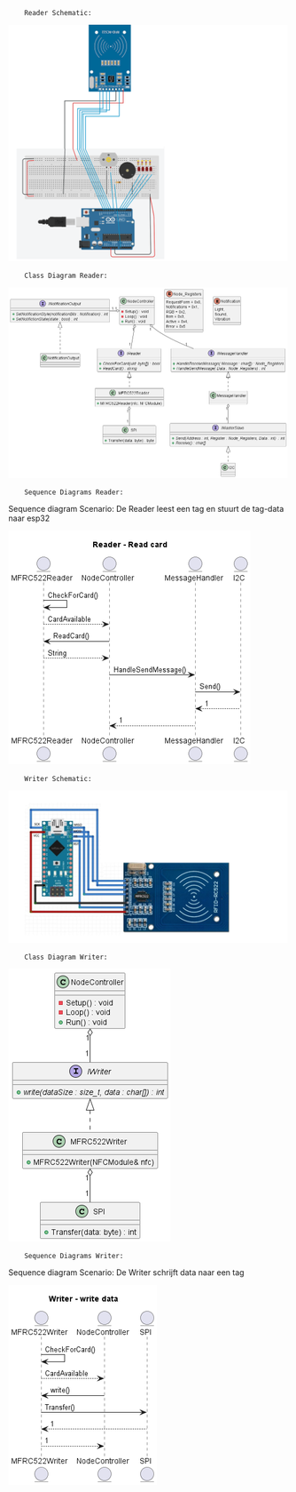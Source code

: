 


        Reader Schematic:

![Reader_Schematic](Reader_Schematic.png)

        Class Diagram Reader:

![ClassDiagram](ClassDiagramReader.png)

        Sequence Diagrams Reader:
Sequence diagram Scenario: De Reader leest een tag en stuurt de tag-data naar esp32

![SequenceDiagram](SequenceDiagramsReader.png)

        Writer Schematic:

![Writer_Schematic](Writer_Schematic.png)

        Class Diagram Writer:

![ClassDiagram](ClassDiagramWriter.png)

        Sequence Diagrams Writer:
Sequence diagram Scenario: De Writer schrijft data naar een tag
        
![SequenceDiagram](SequenceDiagramsWriter.png)